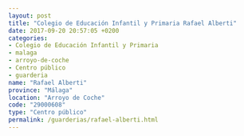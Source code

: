 ```yaml
---
layout: post
title: "Colegio de Educación Infantil y Primaria Rafael Alberti"
date: 2017-09-20 20:57:05 +0200
categories:
- Colegio de Educación Infantil y Primaria
- malaga
- arroyo-de-coche
- Centro público
- guarderia
name: "Rafael Alberti"
province: "Málaga"
location: "Arroyo de Coche"
code: "29000608"
type: "Centro público"
permalink: /guarderias/rafael-alberti.html
---
```

